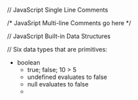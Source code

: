// JavaScript Single Line Comments

/*
JavaSript Multi-line Comments
go here
*/

// JavaScript Built-in Data Structures

// Six data types that are primitives:

* boolean
    * true; false; 10 > 5
    * undefined evaluates to false
    * null evaluates to false
    * 

